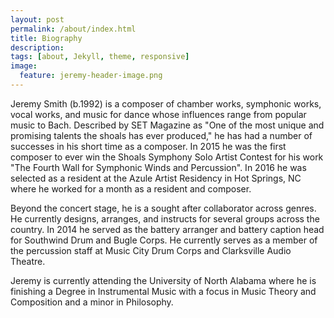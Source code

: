 ```yaml
---
layout: post
permalink: /about/index.html
title: Biography
description: 
tags: [about, Jekyll, theme, responsive]
image:
  feature: jeremy-header-image.png
---
```


Jeremy Smith (b.1992) is a composer of chamber works, symphonic works, vocal works, and music for dance whose influences range from popular music to Bach. Described by SET Magazine as "One of the most unique and promising talents the shoals has ever produced," he has had a number of successes in his short time as a composer. In 2015 he was the first composer to ever win the Shoals Symphony Solo Artist Contest for his work "The Fourth Wall for Symphonic Winds and Percussion". In 2016 he was selected as a resident at the Azule Artist Residency in Hot Springs, NC where he worked for a month as a resident and composer. 

Beyond the concert stage, he is a sought after collaborator across genres. He currently designs, arranges, and instructs for several groups across the country. In 2014 he served as the battery arranger and battery caption head for Southwind Drum and Bugle Corps. He currently serves as a member of the percussion staff at Music City Drum Corps and Clarksville Audio Theatre.

Jeremy is currently attending the University of North Alabama where he is finishing a Degree in Instrumental Music with a focus in Music Theory and Composition and a minor in Philosophy.
